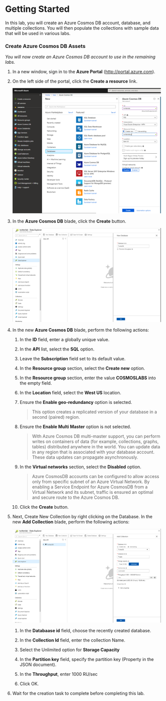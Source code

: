 # Getting Started

In this lab, you will create an Azure Cosmos DB account, database, and multiple collections. You will then populate the collections with sample data that will be used in various labs.

### Create Azure Cosmos DB Assets

*You will now create an Azure Cosmos DB account to use in the remaining labs.*

1. In a new window, sign in to the **Azure Portal** (<http://portal.azure.com>).

1. On the left side of the portal, click the **Create a resource** link.
	
    ![Create a resource](./media/CreateCosmosAccount.PNG)

1. In the **Azure Cosmos DB** blade, click the **Create** button.

    ![Create Cosmos instance](./media/CreateCosmosDB.PNG)

1. In the new **Azure Cosmos DB** blade, perform the following actions:

    1. In the **ID** field, enter a globally unique value.

    1. In the **API** list, select the **SQL** option.

    1. Leave the **Subscription** field set to its default value.

    1. In the **Resource group** section, select the **Create new** option.

    1. In the **Resource group** section, enter the value **COSMOSLABS**  into the empty field.

    1. In the **Location** field, select the **West US** location.

    1. Ensure the **Enable geo-redundancy** option is selected.

        > This option creates a replicated version of your database in a second (paired) region.

    1. Ensure the **Enable Multi Master** option is not selected.

        > With Azure Cosmos DB multi-master support, you can perform writes on containers of data (for example, collections, graphs, tables) distributed anywhere in the world. You can update data in any region that is associated with your database account. These data updates can propagate asynchronously. 

    1. In the **Virtual networks** section, select the **Disabled** option.

        > Azure CosmosDB accounts can be configured to allow access only from specific subnet of an Azure Virtual Network. By enabling a Service Endpoint for Azure CosmosDB from a Virtual Network and its subnet, traffic is ensured an optimal and secure route to the Azure Cosmos DB.

    1. Click the **Create** button.

1. Next, Create New Collection by right clicking on the Database. In the new **Add Collection** blade, perform the following actions:

	![Create Cosmos instance](./media/CreateCollection.PNG)

	1. In the **Databaase id** field, choose the recently created database.
	
	1. In the **Collection Id** field, enter the collection Name.
	
	1. Select the Unlimited option for **Storage Capacity**
	
	1. In the **Partition key** field, specify the partition key (Property in the JSON document). 
	
	1. In the **Throughput**, enter 1000 RU/sec
	
	1. Click OK.

1. Wait for the creation task to complete before completing this lab.
